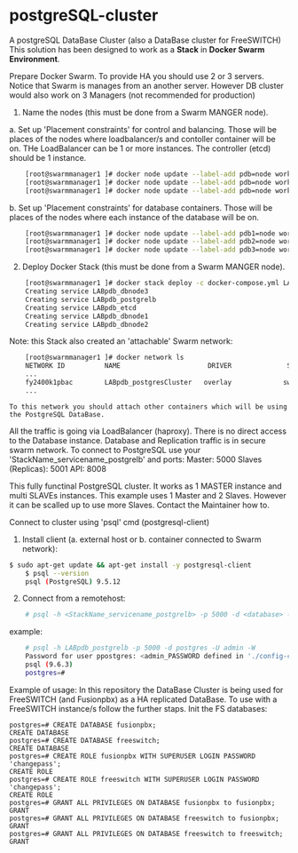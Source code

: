 # postgreSQL-cluster
A postgreSQL DataBase Cluster (also a DataBase cluster for FreeSWITCH)
This solution has been designed to work as a **Stack** in **Docker Swarm Environment**.

Prepare Docker Swarm.
To provide HA you should use 2 or 3 servers.
Notice that Swarm is manages from an another server. However DB cluster would also work on 3 Managers (not recommended for production) 

1. Name the nodes (this must be done from a Swarm MANGER node).

a. Set up 'Placement constraints' for control and balancing.
   Those will be places of the nodes where loadbalancer/s and contoller container will be on.
   THe LoadBalancer can be 1 or more instances. The controller (etcd) should be 1 instance. 
```bash
    [root@swarmmanager1 ]# docker node update --label-add pdb=node workerhost1.localdomain
    [root@swarmmanager1 ]# docker node update --label-add pdb=node workerhost2.localdomain
    [root@swarmmanager1 ]# docker node update --label-add pdb=node workerhost3.localdomain
```


b. Set up 'Placement constraints' for database containers.
   Those will be places of the nodes where each instance of the database will be on.
```bash
    [root@swarmmanager1 ]# docker node update --label-add pdb1=node workerhost1.localdomain
    [root@swarmmanager1 ]# docker node update --label-add pdb2=node workerhost2.localdomain
    [root@swarmmanager1 ]# docker node update --label-add pdb3=node workerhost3.localdomain
```


2. Deploy Docker Stack (this must be done from a Swarm MANGER node).
```bash
    [root@swarmmanager1 ]# docker stack deploy -c docker-compose.yml LABpdb
    Creating service LABpdb_dbnode3
    Creating service LABpdb_postgrelb
    Creating service LABpdb_etcd
    Creating service LABpdb_dbnode1
    Creating service LABpdb_dbnode2
```

Note: this Stack also created an 'attachable' Swarm network:
```bash
    [root@swarmmanager1 ]# docker network ls
    NETWORK ID          NAME                      DRIVER              SCOPE
    ...
    fy2400k1pbac        LABpdb_postgresCluster   overlay             swarm
    ...
```
    To this network you should attach other containers which will be using the PostgreSQL DataBase.
All the traffic is going via LoadBalancer (haproxy).
There is no direct access to the Database instance. Database and Replication traffic is in secure swarm network.
To connect to PostgreSQL use your 'StackName_servicename_postgrelb' and ports:
    Master:             5000
    Slaves (Replicas):  5001
    API:                8008

This fully functinal PostgreSQL cluster.
It works as 1 MASTER instance and multi SLAVEs instances.
This example uses 1 Master and 2 Slaves. However it can be scalled up to use more Slaves. Contact the Maintainer how to. 


Connect to cluster using 'psql' cmd (postgresql-client)

1. Install client (a. external host or b. container connected to Swarm network):
```bash
$ sudo apt-get update && apt-get install -y postgresql-client
    $ psql --version
    psql (PostgreSQL) 9.5.12
```

2. Connect from a remotehost:
```bash
    # psql -h <StackName_servicename_postgrelb> -p 5000 -d <database> -U <user> -W
```

   example:
```bash
    # psql -h LABpdb_postgrelb -p 5000 -d postgres -U admin -W
    Password for user ppostgres: <admin_PASSWORD defined in './config-cluster/live.env' file>
    psql (9.6.3)
    postgres=#
```





Example of usage:
In this repository the DataBase Cluster is being used for FreeSWITCH (and Fusionpbx) as a HA replicated DataBase.
To use with a FreeSWITCH instance/s follow the further staps.
Init the FS databases:
```console
postgres=# CREATE DATABASE fusionpbx;
CREATE DATABASE
postgres=# CREATE DATABASE freeswitch;
CREATE DATABASE
postgres=# CREATE ROLE fusionpbx WITH SUPERUSER LOGIN PASSWORD 'changepass';
CREATE ROLE
postgres=# CREATE ROLE freeswitch WITH SUPERUSER LOGIN PASSWORD 'changepass';
CREATE ROLE
postgres=# GRANT ALL PRIVILEGES ON DATABASE fusionpbx to fusionpbx;
GRANT
postgres=# GRANT ALL PRIVILEGES ON DATABASE freeswitch to fusionpbx;
GRANT
postgres=# GRANT ALL PRIVILEGES ON DATABASE freeswitch to freeswitch;
GRANT
```



